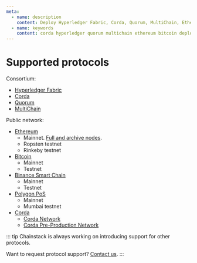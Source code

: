 ```yaml
---
meta:
  - name: description
    content: Deploy Hyperledger Fabric, Corda, Quorum, MultiChain, Ethereum, Bitcoin, Binance Smart Chain, Polygon PoS nodes and networks in minutes.
  - name: keywords
    content: corda hyperledger quorum multichain ethereum bitcoin deploy binance polygon matic
---
```


# Supported protocols

Consortium:

* [Hyperledger Fabric](/blockchains/fabric)
* [Corda](/blockchains/corda)
* [Quorum](/blockchains/quorum)
* [MultiChain](/blockchains/multichain)

Public network:

* [Ethereum](/blockchains/ethereum)
	* Mainnet. [Full and archive nodes](/operations/ethereum/modes).
	* Ropsten testnet
	* Rinkeby testnet
* [Bitcoin](/blockchains/bitcoin)
	* Mainnet
	* Testnet
* [Binance Smart Chain](/blockchains/bsc)
	* Mainnet
	* Testnet
* [Polygon PoS](/blockchains/polygon)
	* Mainnet
	* Mumbai testnet
* [Corda](/blockchains/corda)
	* [Corda Network](https://corda.network/)
	* [Corda Pre-Production Network](https://corda.network/participation/preprod/)

::: tip
Chainstack is always working on introducing support for other protocols.

Want to request protocol support? <a href="https://chainstack.com/contact/" target="_blank">Contact us</a>.
:::
